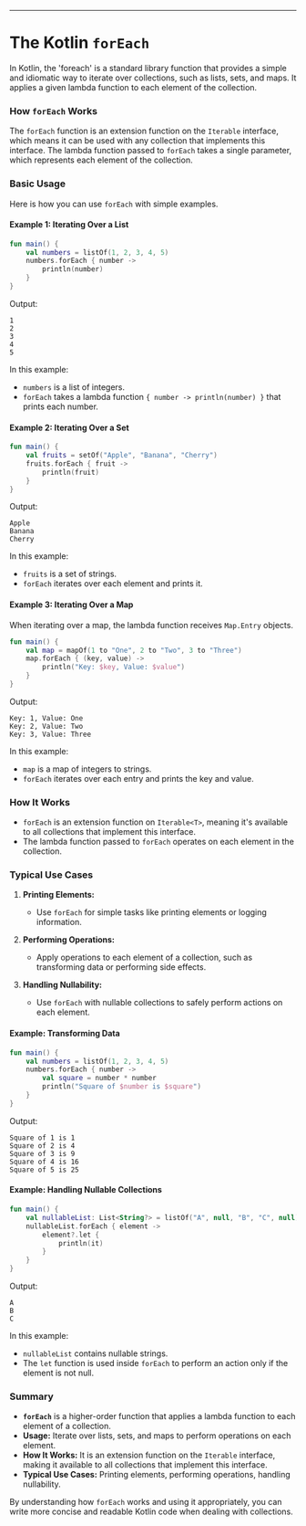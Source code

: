 -------------------------------------------------------------------
# The Kotlin `forEach` 

In Kotlin, the 'foreach' is a standard library function that provides a simple and idiomatic way to iterate over collections, such as lists, sets, and maps. It applies a given lambda function to each element of the collection.

### How `forEach` Works

The `forEach` function is an extension function on the `Iterable` interface, which means it can be used with any collection that implements this interface. The lambda function passed to `forEach` takes a single parameter, which represents each element of the collection.

### Basic Usage

Here is how you can use `forEach` with simple examples.

#### Example 1: Iterating Over a List

```kotlin
fun main() {
    val numbers = listOf(1, 2, 3, 4, 5)
    numbers.forEach { number ->
        println(number)
    }
}
```
Output:
```
1
2
3
4
5
```

In this example:
- `numbers` is a list of integers.
- `forEach` takes a lambda function `{ number -> println(number) }` that prints each number.

#### Example 2: Iterating Over a Set

```kotlin
fun main() {
    val fruits = setOf("Apple", "Banana", "Cherry")
    fruits.forEach { fruit ->
        println(fruit)
    }
}
```
Output:
```
Apple
Banana
Cherry
```

In this example:
- `fruits` is a set of strings.
- `forEach` iterates over each element and prints it.

#### Example 3: Iterating Over a Map

When iterating over a map, the lambda function receives `Map.Entry` objects.

```kotlin
fun main() {
    val map = mapOf(1 to "One", 2 to "Two", 3 to "Three")
    map.forEach { (key, value) ->
        println("Key: $key, Value: $value")
    }
}
```
Output:
```
Key: 1, Value: One
Key: 2, Value: Two
Key: 3, Value: Three
```

In this example:
- `map` is a map of integers to strings.
- `forEach` iterates over each entry and prints the key and value.

### How It Works

- `forEach` is an extension function on `Iterable<T>`, meaning it's available to all collections that implement this interface.
- The lambda function passed to `forEach` operates on each element in the collection.

### Typical Use Cases

1. **Printing Elements:**
   - Use `forEach` for simple tasks like printing elements or logging information.

2. **Performing Operations:**
   - Apply operations to each element of a collection, such as transforming data or performing side effects.

3. **Handling Nullability:**
   - Use `forEach` with nullable collections to safely perform actions on each element.

#### Example: Transforming Data

```kotlin
fun main() {
    val numbers = listOf(1, 2, 3, 4, 5)
    numbers.forEach { number ->
        val square = number * number
        println("Square of $number is $square")
    }
}
```
Output:
```
Square of 1 is 1
Square of 2 is 4
Square of 3 is 9
Square of 4 is 16
Square of 5 is 25
```

#### Example: Handling Nullable Collections

```kotlin
fun main() {
    val nullableList: List<String?> = listOf("A", null, "B", "C", null)
    nullableList.forEach { element ->
        element?.let {
            println(it)
        }
    }
}
```
Output:
```
A
B
C
```

In this example:
- `nullableList` contains nullable strings.
- The `let` function is used inside `forEach` to perform an action only if the element is not null.

### Summary

- **`forEach`** is a higher-order function that applies a lambda function to each element of a collection.
- **Usage:** Iterate over lists, sets, and maps to perform operations on each element.
- **How It Works:** It is an extension function on the `Iterable` interface, making it available to all collections that implement this interface.
- **Typical Use Cases:** Printing elements, performing operations, handling nullability.

By understanding how `forEach` works and using it appropriately, you can write more concise and readable Kotlin code when dealing with collections.
